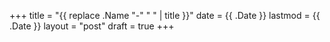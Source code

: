 +++
title = "{{ replace .Name "-" " " | title }}"
date = {{ .Date }}
lastmod = {{ .Date }}
layout = "post"
draft = true
+++
